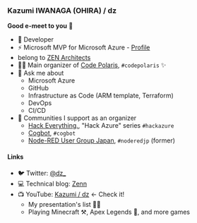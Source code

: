 ### Kazumi IWANAGA (OHIRA) / dz

**Good e-meet to you** :wave:

- :hamster: Developer
- :zap: Microsoft MVP for Microsoft Azure - [Profile](https://mvp.microsoft.com/en-us/PublicProfile/5002150)
- belong to [ZEN Architects](https://zenarchitects.co.jp/)
- 👩‍💻 Main organizer of [Code Polaris](https://code-polaris.connpass.com/), `#codepolaris` :sparkles:
- :speech_balloon: Ask me about
  - Microsoft Azure
  - GitHub
  - Infrastructure as Code (ARM template, Terraform)
  - DevOps
  - CI/CD
- :ocean: Communities I support as an organizer
  - [Hack Everything.](https://hack-everything.connpass.com/), "Hack Azure" series `#hackazure`
  - [Cogbot](https://cogbot.connpass.com/), `#cogbot`
  - [Node-RED User Group Japan](https://node-red.connpass.com/), `#noderedjp` (former)

#### Links

- 🐦 Twitter: [@dz_](https://twitter.com/dz_)
- 💻 Technical blog: [Zenn](https://zenn.dev/dzeyelid)
- 📺 YouTube: [Kazumi / dz](https://www.youtube.com/channel/UCzkJTJ5vMLvmcQS-7K8ViXg) <- Check it!
  - My presentation's list 👩‍💻
  - Playing Minecraft ⚒, Apex Legends 🔫, and more games
